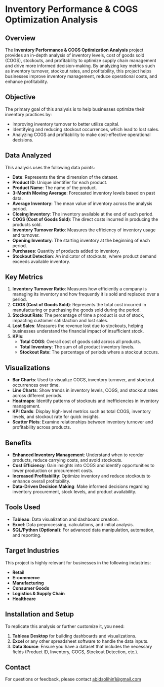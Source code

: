 # Inventory Performance & COGS Optimization Analysis

## Overview

The **Inventory Performance & COGS Optimization Analysis** project provides an in-depth analysis of inventory levels, cost of goods sold (COGS), stockouts, and profitability to optimize supply chain management and drive more informed decision-making. By analyzing key metrics such as inventory turnover, stockout rates, and profitability, this project helps businesses improve inventory management, reduce operational costs, and enhance profitability.

## Objective

The primary goal of this analysis is to help businesses optimize their inventory practices by:
- Improving inventory turnover to better utilize capital.
- Identifying and reducing stockout occurrences, which lead to lost sales.
- Analyzing COGS and profitability to make cost-effective operational decisions.

## Data Analyzed

This analysis uses the following data points:
- **Date**: Represents the time dimension of the dataset.
- **Product ID**: Unique identifier for each product.
- **Product Name**: The name of the product.
- **3-Month Moving Average**: Forecasted inventory levels based on past data.
- **Average Inventory**: The mean value of inventory across the analysis period.
- **Closing Inventory**: The inventory available at the end of each period.
- **COGS (Cost of Goods Sold)**: The direct costs incurred in producing the products sold.
- **Inventory Turnover Ratio**: Measures the efficiency of inventory usage and turnover.
- **Opening Inventory**: The starting inventory at the beginning of each period.
- **Purchases**: Quantity of products added to inventory.
- **Stockout Detection**: An indicator of stockouts, where product demand exceeds available inventory.

## Key Metrics

1. **Inventory Turnover Ratio**: Measures how efficiently a company is managing its inventory and how frequently it is sold and replaced over a period.
2. **COGS (Cost of Goods Sold)**: Represents the total cost incurred in manufacturing or purchasing the goods sold during the period.
3. **Stockout Rate**: The percentage of time a product is out of stock, impacting customer satisfaction and lost sales.
4. **Lost Sales**: Measures the revenue lost due to stockouts, helping businesses understand the financial impact of insufficient stock.
5. **KPIs**:
   - **Total COGS**: Overall cost of goods sold across all products.
   - **Total Inventory**: The sum of all product inventory levels.
   - **Stockout Rate**: The percentage of periods where a stockout occurs.

## Visualizations

- **Bar Charts**: Used to visualize COGS, inventory turnover, and stockout occurrences over time.
- **Line Charts**: Show trends in inventory levels, COGS, and stockout rates across different periods.
- **Heatmaps**: Identify patterns of stockouts and inefficiencies in inventory management.
- **KPI Cards**: Display high-level metrics such as total COGS, inventory levels, and stockout rate for quick insights.
- **Scatter Plots**: Examine relationships between inventory turnover and profitability across products.

## Benefits

- **Enhanced Inventory Management**: Understand when to reorder products, reduce carrying costs, and avoid stockouts.
- **Cost Efficiency**: Gain insights into COGS and identify opportunities to lower production or procurement costs.
- **Increased Profitability**: Optimize inventory and reduce stockouts to enhance overall profitability.
- **Data-Driven Decision Making**: Make informed decisions regarding inventory procurement, stock levels, and product availability.

## Tools Used

- **Tableau**: Data visualization and dashboard creation.
- **Excel**: Data preprocessing, calculations, and initial analysis.
- **SQL/Python (Optional)**: For advanced data manipulation, automation, and reporting.

## Target Industries

This project is highly relevant for businesses in the following industries:
- **Retail**
- **E-commerce**
- **Manufacturing**
- **Consumer Goods**
- **Logistics & Supply Chain**
- **Healthcare**

## Installation and Setup

To replicate this analysis or further customize it, you need:
1. **Tableau Desktop** for building dashboards and visualizations.
2. **Excel** or any other spreadsheet software to handle the data inputs.
3. **Data Source**: Ensure you have a dataset that includes the necessary fields (Product ID, Inventory, COGS, Stockout Detection, etc.).

## Contact

For questions or feedback, please contact abidsolihin1@gmail.com

